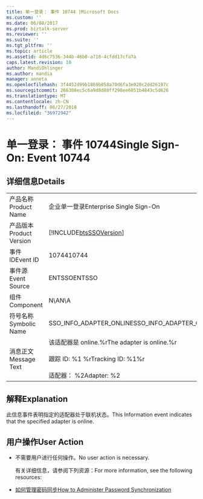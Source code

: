 ```yaml
---
title: 单一登录： 事件 10744 |Microsoft Docs
ms.custom: ''
ms.date: 06/08/2017
ms.prod: biztalk-server
ms.reviewer: ''
ms.suite: ''
ms.tgt_pltfrm: ''
ms.topic: article
ms.assetid: 4d6c7536-344b-46b0-a718-4cfdd17cfa7a
caps.latest.revision: 10
author: MandiOhlinger
ms.author: mandia
manager: anneta
ms.openlocfilehash: 3f4452d99b1869b058a70d6fa3e020c2dd26197c
ms.sourcegitcommit: 266308ec5c6a9d8d80ff298ee6051b4843c5d626
ms.translationtype: MT
ms.contentlocale: zh-CN
ms.lasthandoff: 06/27/2018
ms.locfileid: "36972942"
---
```

# <a name="single-sign-on-event-10744"></a><span data-ttu-id="2c15d-102">单一登录： 事件 10744</span><span class="sxs-lookup"><span data-stu-id="2c15d-102">Single Sign-On: Event 10744</span></span>
## <a name="details"></a><span data-ttu-id="2c15d-103">详细信息</span><span class="sxs-lookup"><span data-stu-id="2c15d-103">Details</span></span>  

|                 |                                                                                |
|-----------------|--------------------------------------------------------------------------------|
|  <span data-ttu-id="2c15d-104">产品名称</span><span class="sxs-lookup"><span data-stu-id="2c15d-104">Product Name</span></span>   |                           <span data-ttu-id="2c15d-105">企业单一登录</span><span class="sxs-lookup"><span data-stu-id="2c15d-105">Enterprise Single Sign-On</span></span>                            |
| <span data-ttu-id="2c15d-106">产品版本</span><span class="sxs-lookup"><span data-stu-id="2c15d-106">Product Version</span></span> |           [!INCLUDE[btsSSOVersion](../includes/btsssoversion-md.md)]           |
|    <span data-ttu-id="2c15d-107">事件 ID</span><span class="sxs-lookup"><span data-stu-id="2c15d-107">Event ID</span></span>     |                                     <span data-ttu-id="2c15d-108">10744</span><span class="sxs-lookup"><span data-stu-id="2c15d-108">10744</span></span>                                      |
|  <span data-ttu-id="2c15d-109">事件源</span><span class="sxs-lookup"><span data-stu-id="2c15d-109">Event Source</span></span>   |                                     <span data-ttu-id="2c15d-110">ENTSSO</span><span class="sxs-lookup"><span data-stu-id="2c15d-110">ENTSSO</span></span>                                     |
|    <span data-ttu-id="2c15d-111">组件</span><span class="sxs-lookup"><span data-stu-id="2c15d-111">Component</span></span>    |                                      <span data-ttu-id="2c15d-112">N\A</span><span class="sxs-lookup"><span data-stu-id="2c15d-112">N\A</span></span>                                       |
|  <span data-ttu-id="2c15d-113">符号名称</span><span class="sxs-lookup"><span data-stu-id="2c15d-113">Symbolic Name</span></span>  |                            <span data-ttu-id="2c15d-114">SSO_INFO_ADAPTER_ONLINE</span><span class="sxs-lookup"><span data-stu-id="2c15d-114">SSO_INFO_ADAPTER_ONLINE</span></span>                             |
|  <span data-ttu-id="2c15d-115">消息正文</span><span class="sxs-lookup"><span data-stu-id="2c15d-115">Message Text</span></span>   | <span data-ttu-id="2c15d-116">该适配器是 online.%r</span><span class="sxs-lookup"><span data-stu-id="2c15d-116">The adapter is online.%r</span></span><br /><br /> <span data-ttu-id="2c15d-117">跟踪 ID: %1 %r</span><span class="sxs-lookup"><span data-stu-id="2c15d-117">Tracking ID: %1%r</span></span><br /><br /> <span data-ttu-id="2c15d-118">适配器： %2</span><span class="sxs-lookup"><span data-stu-id="2c15d-118">Adapter: %2</span></span> |

## <a name="explanation"></a><span data-ttu-id="2c15d-119">解释</span><span class="sxs-lookup"><span data-stu-id="2c15d-119">Explanation</span></span>  
 <span data-ttu-id="2c15d-120">此信息事件表明指定的适配器处于联机状态。</span><span class="sxs-lookup"><span data-stu-id="2c15d-120">This Information event indicates that the specified adapter is online.</span></span>  

## <a name="user-action"></a><span data-ttu-id="2c15d-121">用户操作</span><span class="sxs-lookup"><span data-stu-id="2c15d-121">User Action</span></span>  

- <span data-ttu-id="2c15d-122">不需要用户进行任何操作。</span><span class="sxs-lookup"><span data-stu-id="2c15d-122">No user action is necessary.</span></span>  

  <span data-ttu-id="2c15d-123">有关详细信息，请参阅下列资源：</span><span class="sxs-lookup"><span data-stu-id="2c15d-123">For more information, see the following resources:</span></span>  

- [<span data-ttu-id="2c15d-124">如何管理密码同步</span><span class="sxs-lookup"><span data-stu-id="2c15d-124">How to Administer Password Synchronization</span></span>](../core/how-to-administer-password-synchronization.md)
